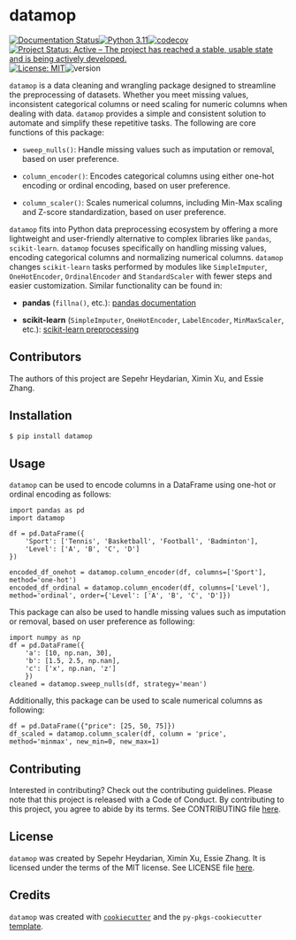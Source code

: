 # datamop

[![Documentation Status](https://readthedocs.org/projects/datamop/badge/?version=latest)](https://datamop.readthedocs.io/en/latest/)[![Python 3.11](https://img.shields.io/badge/python-3.11-blue.svg)](https://www.python.org/downloads/release/python-360/)[![codecov](https://codecov.io/gh/UBC-MDS/DataMop_package_group14/graph/badge.svg?token=F32xo7rWCj)](https://codecov.io/gh/UBC-MDS/DataMop_package_group14)[![Project Status: Active – The project has reached a stable, usable state and is being actively developed.](https://www.repostatus.org/badges/latest/active.svg)](https://www.repostatus.org/#active)[![License: MIT](https://img.shields.io/badge/License-MIT-yellow.svg)](https://opensource.org/licenses/MIT)![version](https://img.shields.io/github/v/release/UBC-MDS/DataMop_package_group14)

`datamop` is a data cleaning and wrangling package designed to streamline the preprocessing of datasets. Whether you meet missing values, inconsistent categorical columns or need scaling for numeric columns when dealing with data. `datamop` provides a simple and consistent solution to automate and simplify these repetitive tasks. 
The following are core functions of this package:

* `sweep_nulls()`: Handle missing values such as imputation or removal, based on user preference.

* `column_encoder()`: Encodes categorical columns using either one-hot encoding or ordinal encoding, based on user preference.

* `column_scaler()`: Scales numerical columns, including Min-Max scaling and Z-score standardization, based on user preference.

`datamop` fits into Python data preprocessing ecosystem by offering a more lightweight and user-friendly alternative to complex libraries like `pandas`, `scikit-learn`. `datamop` focuses specifically on handling missing values, encoding categorical columns and normalizing numerical columns. `datamop` changes `scikit-learn` tasks performed by modules like `SimpleImputer`, `OneHotEncoder`, `OrdinalEncoder` and `StandardScaler` with fewer steps and easier customization.
Similar functionality can be found in:

* **pandas** (`fillna()`, etc.): [pandas documentation](https://pandas.pydata.org/pandas-docs/stable/)

* **scikit-learn** (`SimpleImputer`, `OneHotEncoder`, `LabelEncoder`, `MinMaxScaler`, etc.): [scikit-learn preprocessing](https://scikit-learn.org/stable/modules/preprocessing.html)

## Contributors

The authors of this project are Sepehr Heydarian, Ximin Xu, and Essie Zhang.

## Installation

```bash
$ pip install datamop
```

## Usage

`datamop` can be used to encode columns in a DataFrame using one-hot or ordinal encoding as follows:

```
import pandas as pd
import datamop

df = pd.DataFrame({
    'Sport': ['Tennis', 'Basketball', 'Football', 'Badminton'],
    'Level': ['A', 'B', 'C', 'D']
})

encoded_df_onehot = datamop.column_encoder(df, columns=['Sport'], method='one-hot')
encoded_df_ordinal = datamop.column_encoder(df, columns=['Level'], method='ordinal', order={'Level': ['A', 'B', 'C', 'D']})

```

This package can also be used to handle missing values such as imputation or removal, based on user preference as following:

```
import numpy as np
df = pd.DataFrame({
    'a': [10, np.nan, 30],
    'b': [1.5, 2.5, np.nan],
    'c': ['x', np.nan, 'z']
    })
cleaned = datamop.sweep_nulls(df, strategy='mean')
```

Additionally, this package can be used to scale numerical columns as following:

```
df = pd.DataFrame({"price": [25, 50, 75]})
df_scaled = datamop.column_scaler(df, column = 'price', method='minmax', new_min=0, new_max=1)
```

## Contributing

Interested in contributing? Check out the contributing guidelines. Please note that this project is released with a Code of Conduct. By contributing to this project, you agree to abide by its terms.
See CONTRIBUTING file [here](CONTRIBUTING.md).

## License

`datamop` was created by Sepehr Heydarian, Ximin Xu, Essie Zhang. It is licensed under the terms of the MIT license.
See LICENSE file [here](LICENSE).

## Credits

`datamop` was created with [`cookiecutter`](https://cookiecutter.readthedocs.io/en/latest/) and the `py-pkgs-cookiecutter` [template](https://github.com/py-pkgs/py-pkgs-cookiecutter).
